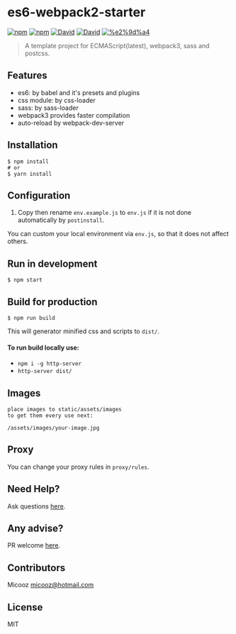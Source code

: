 # es6-webpack2-starter

[![npm](https://img.shields.io/npm/v/es6-webpack2-starter.svg?maxAge=2592000?style=flat-square)](https://www.npmjs.com/package/es6-webpack2-starter)
[![npm](https://img.shields.io/npm/l/es6-webpack2-starter.svg?maxAge=2592000?style=flat-square)](https://github.com/micooz/es6-webpack2-starter/blob/master/LICENSE)
[![David](https://img.shields.io/david/micooz/es6-webpack2-starter.svg?maxAge=2592000?style=flat-square)]()
[![David](https://img.shields.io/david/dev/micooz/es6-webpack2-starter.svg?maxAge=2592000?style=flat-square)]()
[![%e2%9d%a4](https://img.shields.io/badge/made%20with-%e2%9d%a4-ff69b4.svg?style=flat-square)](https://apporz.com)

> A template project for ECMAScript(latest), webpack3, sass and postcss.

## Features

* es6: by babel and it's presets and plugins
* css module: by css-loader
* sass: by sass-loader
* webpack3 provides faster compilation
* auto-reload by webpack-dev-server

## Installation

    $ npm install
    # or
    $ yarn install

## Configuration

1. Copy then rename `env.example.js` to `env.js` if it is not done automatically by `postinstall`.

You can custom your local environment via `env.js`, so that it does not affect others.

## Run in development

    $ npm start

## Build for production

    $ npm run build

This will generator minified css and scripts to `dist/`.

#### To run build locally use:
- `npm i -g http-server`
- `http-server dist/`

## Images

	place images to static/assets/images
	to get them every use next:
`/assets/images/your-image.jpg`

## Proxy

You can change your proxy rules in `proxy/rules`.

## Need Help?

Ask questions [here](https://github.com/micooz/es6-webpack2-starter/issues).

## Any advise?

PR welcome [here](https://github.com/micooz/es6-webpack2-starter/pulls).

## Contributors

Micooz <micooz@hotmail.com>

## License

MIT
